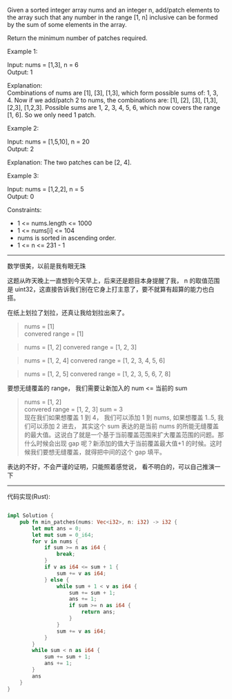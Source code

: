 Given a sorted integer array nums and an integer n, add/patch elements to the array such that any number in the range [1, n] inclusive can be formed by the sum of some elements in the array.

Return the minimum number of patches required.

Example 1:

Input: nums = [1,3], n = 6  
Output: 1

Explanation:  
Combinations of nums are [1], [3], [1,3], which form possible sums of: 1, 3, 4.
Now if we add/patch 2 to nums, the combinations are: [1], [2], [3], [1,3], [2,3], [1,2,3].
Possible sums are 1, 2, 3, 4, 5, 6, which now covers the range [1, 6].
So we only need 1 patch.

Example 2:

Input: nums = [1,5,10], n = 20  
Output: 2

Explanation: The two patches can be [2, 4].

Example 3:

Input: nums = [1,2,2], n = 5  
Output: 0

Constraints:

- 1 <= nums.length <= 1000
- 1 <= nums[i] <= 104
- nums is sorted in ascending order.
- 1 <= n <= 231 - 1

---

数学很美，以前是我有眼无珠

这题从昨天晚上一直想到今天早上，后来还是题目本身提醒了我， n 的取值范围是 uint32，这直接告诉我们别在它身上打主意了，要不就算有超算的能力也白搭。

在纸上划拉了划拉，还真让我给划拉出来了。

> nums = [1]  
> convered range = [1]

> nums = [1, 2]
> convered range = [1, 2, 3]

> nums = [1, 2, 4]
> convered range = [1, 2, 3, 4, 5, 6]

> nums = [1, 2, 5]
> convered range = [1, 2, 3, 5, 6, 7, 8]

要想无缝覆盖的 range， 我们需要让新加入的 num <= 当前的 sum

> nums = [1, 2]  
> convered range = [1, 2, 3]
> sum = 3  
> 现在我们如果想覆盖 1 到 4， 我们可以添加 1 到 nums, 如果想覆盖 1..5, 我们可以添加 2 进去， 其实这个 sum 表达的是当前 nums 的所能无缝覆盖的最大值。这说白了就是一个基于当前覆盖范围来扩大覆盖范围的问题。那什么时候会出现 gap 呢？新添加的值大于当前覆盖最大值+1 的时候。这时候我们要想无缝覆盖，就得把中间的这个 gap 填平。

表达的不好，不会严谨的证明，只能照着感觉说， 看不明白的，可以自己推演一下

---

代码实现(Rust):

```rust

impl Solution {
    pub fn min_patches(nums: Vec<i32>, n: i32) -> i32 {
        let mut ans = 0;
        let mut sum = 0_i64;
        for v in nums {
            if sum >= n as i64 {
                break;
            }
            if v as i64 <= sum + 1 {
                sum += v as i64;
            } else {
                while sum + 1 < v as i64 {
                    sum += sum + 1;
                    ans += 1;
                    if sum >= n as i64 {
                        return ans;
                    }
                }
                sum += v as i64;
            }
        }
        while sum < n as i64 {
            sum += sum + 1;
            ans += 1;
        }
        ans
    }
}

```
